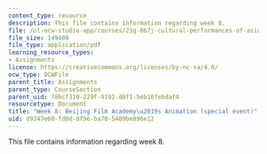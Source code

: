 ```yaml
---
content_type: resource
description: This file contains information regarding week 8.
file: /ol-ocw-studio-app/courses/21g-067j-cultural-performances-of-asia-fall-2005/d9247e60fd0ddf56ba705409be896e12_MIT21G_067JF05_dis_qs8.pdf
file_size: 149409
file_type: application/pdf
learning_resource_types:
- Assignments
license: https://creativecommons.org/licenses/by-nc-sa/4.0/
ocw_type: OCWFile
parent_title: Assignments
parent_type: CourseSection
parent_uid: 78bcf319-229f-9192-d8f1-5eb107ebdaf4
resourcetype: Document
title: "Week 8: Beijing Film Academy\u2019s Animation (special event)"
uid: d9247e60-fd0d-df56-ba70-5409be896e12
---
```

This file contains information regarding week 8.
